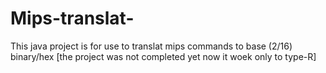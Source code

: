 # Mips-translat-
This java project is for use to translat mips commands to base (2/16) binary/hex [the project was not completed yet now it woek only to type-R]
